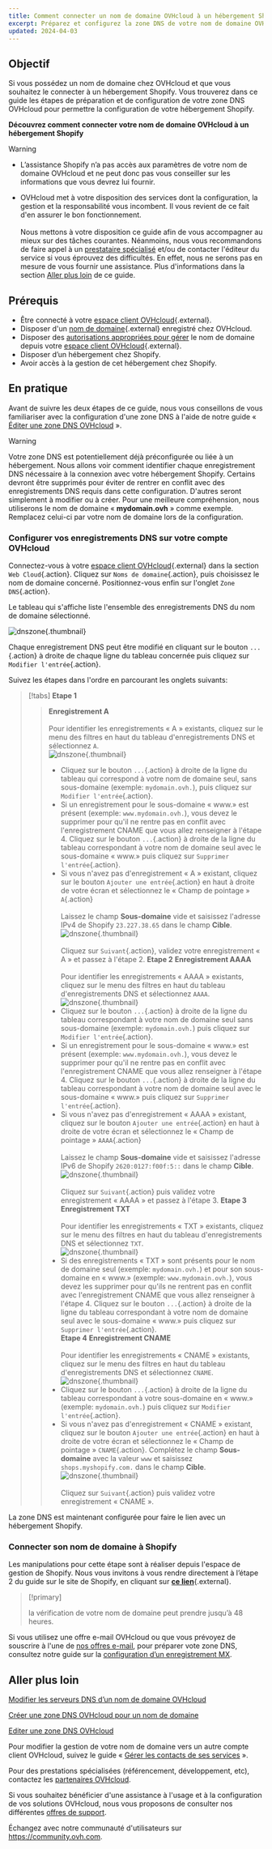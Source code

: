 ```yaml
---
title: Comment connecter un nom de domaine OVHcloud à un hébergement Shopify
excerpt: Préparez et configurez la zone DNS de votre nom de domaine OVHcloud pour la connecter à un hébergement Shopify
updated: 2024-04-03
---
```


## Objectif

Si vous possédez un nom de domaine chez OVHcloud et que vous souhaitez le connecter à un hébergement Shopify. Vous trouverez dans ce guide les étapes de préparation et de configuration de votre zone DNS OVHcloud pour permettre la configuration de votre hébergement Shopify.

**Découvrez comment connecter votre nom de domaine OVHcloud à un hébergement Shopify**

> [!warning]
>
> - L’assistance Shopify n’a pas accès aux paramètres de votre nom de domaine OVHcloud et ne peut donc pas vous conseiller sur les informations que vous devrez lui fournir.
>
> - OVHcloud met à votre disposition des services dont la configuration, la gestion et la responsabilité vous incombent. Il vous revient de ce fait d'en assurer le bon fonctionnement.<br><br> Nous mettons à votre disposition ce guide afin de vous accompagner au mieux sur des tâches courantes. Néanmoins, nous vous recommandons de faire appel à un [prestataire spécialisé](https://partner.ovhcloud.com/fr/) et/ou de contacter l'éditeur du service si vous éprouvez des difficultés. En effet, nous ne serons pas en mesure de vous fournir une assistance. Plus d'informations dans la section [Aller plus loin](#aller-plus-loin) de ce guide.
>

## Prérequis

- Être connecté à votre [espace client OVHcloud](https://www.ovh.com/auth/?action=gotomanager&from=https://www.ovh.com/fr/&ovhSubsidiary=fr){.external}.
- Disposer d'un [nom de domaine](https://www.ovhcloud.com/fr/domains/){.external} enregistré chez OVHcloud.
- Disposer des [autorisations appropriées pour gérer](/pages/account_and_service_management/account_information/managing_contacts) le nom de domaine depuis votre [espace client OVHcloud](https://www.ovh.com/auth/?action=gotomanager&from=https://www.ovh.com/fr/&ovhSubsidiary=fr){.external}.
- Disposer d’un hébergement chez Shopify.
- Avoir accès à la gestion de cet hébergement chez Shopify.

## En pratique

Avant de suivre les deux étapes de ce guide, nous vous conseillons de vous familiariser avec la configuration d'une zone DNS à l'aide de notre guide « [Éditer une zone DNS OVHcloud](/pages/web_cloud/domains/dns_zone_edit) ».

> [!warning]
>
> Votre zone DNS est potentiellement déjà préconfigurée ou liée à un hébergement. Nous allons voir comment identifier chaque enregistrement DNS nécessaire à la connexion avec votre hébergement Shopify. Certains devront être supprimés pour éviter de rentrer en conflit avec des enregistrements DNS requis dans cette configuration. D'autres seront simplement à modifier ou à créer. Pour une meilleure compréhension, nous utiliserons le nom de domaine « **mydomain.ovh** » comme exemple. Remplacez celui-ci par votre nom de domaine lors de la configuration.

### Configurer vos enregistrements DNS sur votre compte OVHcloud

Connectez-vous à votre [espace client OVHcloud](https://www.ovh.com/auth/?action=gotomanager&from=https://www.ovh.com/fr/&ovhSubsidiary=fr){.external} dans la section `Web Cloud`{.action}. Cliquez sur `Noms de domaine`{.action}, puis choisissez le nom de domaine concerné. Positionnez-vous enfin sur l'onglet `Zone DNS`{.action}.

Le tableau qui s'affiche liste l'ensemble des enregistrements DNS du nom de domaine sélectionné.

![dnszone](images/tab.png){.thumbnail}

Chaque enregistrement DNS peut être modifié en cliquant sur le bouton `...`{.action} à droite de chaque ligne du tableau concernée puis cliquez sur `Modifier l'entrée`{.action}.

Suivez les étapes dans l'ordre en parcourant les onglets suivants:

> [!tabs]
> **Etape 1**
>> **Enregistrement A**<br><br>
>> Pour identifier les enregistrements « A » existants, cliquez sur le menu des filtres en haut du tableau d'enregistrements DNS et sélectionnez `A`.<br>
>> ![dnszone](images/filter-a.png){.thumbnail}<br>
>> - Cliquez sur le bouton `...`{.action} à droite de la ligne du tableau qui correspond à votre nom de domaine seul, sans sous-domaine (exemple: `mydomain.ovh.`), puis cliquez sur `Modifier l'entrée`{.action}.<br>
>> - Si un enregistrement pour le sous-domaine « www.» est présent (exemple: `www.mydomain.ovh.`), vous devez le supprimer pour qu'il ne rentre pas en conflit avec l'enregistrement CNAME que vous allez renseigner à l'étape 4. Cliquez sur le bouton `...`{.action} à droite de la ligne du tableau correspondant à votre nom de domaine seul avec le sous-domaine « www.»  puis cliquez sur `Supprimer l'entrée`{.action}.<br>
>> - Si vous n'avez pas d'enregistrement « A » existant, cliquez sur le bouton `Ajouter une entrée`{.action} en haut à droite de votre écran et sélectionnez le « Champ de pointage » `A`{.action}<br><br>
>> Laissez le champ **Sous-domaine** vide et saisissez l'adresse IPv4 de Shopify `23.227.38.65` dans le champ **Cible**.
>> ![dnszone](images/field-a.png){.thumbnail}<br><br>
>> Cliquez sur `Suivant`{.action}, validez votre enregistrement « A » et passez à l'étape 2.
> **Etape 2**
>> **Enregistrement AAAA**<br><br>
>>  Pour identifier les enregistrements « AAAA » existants, cliquez sur le menu des filtres en haut du tableau d'enregistrements DNS et sélectionnez `AAAA`.<br>
>> ![dnszone](images/filter-aaaa.png){.thumbnail}<br>
>> - Cliquez sur le bouton `...`{.action} à droite de la ligne du tableau correspondant à votre nom de domaine seul sans sous-domaine (exemple: `mydomain.ovh.`) puis cliquez sur `Modifier l'entrée`{.action}.<br>
>> - Si un enregistrement pour le sous-domaine « www.» est présent (exemple: `www.mydomain.ovh.`), vous devez le supprimer pour qu'il ne rentre pas en conflit avec l'enregistrement CNAME que vous allez renseigner à l'étape 4. Cliquez sur le bouton `...`{.action} à droite de la ligne du tableau correspondant à votre nom de domaine seul avec le sous-domaine « www.»  puis cliquez sur `Supprimer l'entrée`{.action}.<br>
>> - Si vous n'avez pas d'enregistrement « AAAA » existant, cliquez sur le bouton `Ajouter une entrée`{.action} en haut à droite de votre écran et sélectionnez le « Champ de pointage » `AAAA`{.action}<br><br>
>> Laissez le champ **Sous-domaine** vide et saisissez l'adresse IPv6 de Shopify `2620:0127:f00f:5::` dans le champ **Cible**.
>> ![dnszone](images/field-aaaa.png){.thumbnail}<br><br>
>> Cliquez sur `Suivant`{.action} puis validez votre enregistrement « AAAA » et passez à l'étape 3.
> **Etape 3**
>> **Enregistrement TXT**<br><br>
>>  Pour identifier les enregistrements « TXT » existants, cliquez sur le menu des filtres en haut du tableau d'enregistrements DNS et sélectionnez `TXT`.<br>
>> ![dnszone](images/filter-txt.png){.thumbnail}<br>
>> - Si des enregistrements « TXT » sont présents pour le nom de domaine seul (exemple: `mydomain.ovh.`) et pour son sous-domaine en « www.» (exemple: `www.mydomain.ovh.`), vous devez les supprimer pour qu'ils ne rentrent pas en conflit avec l'enregistrement CNAME que vous allez renseigner à l'étape 4. Cliquez sur le bouton `...`{.action} à droite de la ligne du tableau correspondant à votre nom de domaine seul avec le sous-domaine « www.»  puis cliquez sur `Supprimer l'entrée`{.action}.<br>
> **Etape 4**
>> **Enregistrement CNAME**<br><br>
>>  Pour identifier les enregistrements « CNAME » existants, cliquez sur le menu des filtres en haut du tableau d'enregistrements DNS et sélectionnez `CNAME`.<br>
>> ![dnszone](images/filter-cname.png){.thumbnail}
>> - Cliquez sur le bouton `...`{.action} à droite de la ligne du tableau correspondant à votre sous-domaine en « www.» (exemple: `mydomain.ovh.`) puis cliquez sur `Modifier l'entrée`{.action}.<br>
>> - Si vous n'avez pas d'enregistrement « CNAME » existant, cliquez sur le bouton `Ajouter une entrée`{.action} en haut à droite de votre écran et sélectionnez le « Champ de pointage » `CNAME`{.action}.
>> Complétez le champ **Sous-domaine** avec la valeur `www` et saisissez `shops.myshopify.com.` dans le champ **Cible**.<br>
>> ![dnszone](images/field-cname.png){.thumbnail}<br><br>
>> Cliquez sur `Suivant`{.action} puis validez votre enregistrement « CNAME ».

La zone DNS est maintenant configurée pour faire le lien avec un hébergement Shopify.

### Connecter son nom de domaine à Shopify

Les manipulations pour cette étape sont à réaliser depuis l'espace de gestion de Shopify. Nous vous invitons à vous rendre directement à l’étape 2 du guide sur le site de Shopify, en cliquant sur [**ce lien**](https://help.shopify.com/fr/manual/domains/add-a-domain/connecting-domains/connect-domain-manual){.external}.

> [!primary]
>
> la vérification de votre nom de domaine peut prendre jusqu’à 48 heures.

Si vous utilisez une offre e-mail OVHcloud ou que vous prévoyez de souscrire à l'une de [nos offres e-mail](https://www.ovhcloud.com/fr/emails/), pour préparer vote zone DNS, consultez notre guide sur la [configuration d’un enregistrement MX](/pages/web_cloud/domains/dns_zone_mx).

## Aller plus loin <a name="gofurther"></a>

[Modifier les serveurs DNS d’un nom de domaine OVHcloud](/pages/web_cloud/domains/dns_server_general_information)

[Créer une zone DNS OVHcloud pour un nom de domaine](/pages/web_cloud/domains/dns_zone_create)

[Editer une zone DNS OVHcloud](/pages/web_cloud/domains/dns_zone_edit)

Pour modifier la gestion de votre nom de domaine vers un autre compte client OVHcloud, suivez le guide « [Gérer les contacts de ses services](/pages/account_and_service_management/account_information/managing_contacts) ».

Pour des prestations spécialisées (référencement, développement, etc), contactez les [partenaires OVHcloud](https://partner.ovhcloud.com/fr/directory/).

Si vous souhaitez bénéficier d'une assistance à l'usage et à la configuration de vos solutions OVHcloud, nous vous proposons de consulter nos différentes [offres de support](https://www.ovhcloud.com/fr/support-levels/).

Échangez avec notre communauté d'utilisateurs sur <https://community.ovh.com>.

